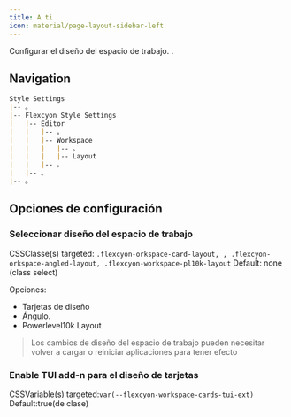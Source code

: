 ```yaml
---
title: A ti
icon: material/page-layout-sidebar-left
---
```


Configurar el diseño del espacio de trabajo.
.

## Navigation

```md
Style Settings
|-- 。
|-- Flexcyon Style Settings
|   |-- Editor
|   |   |-- 。
|   |   |-- Workspace
|   |   |   |-- 。
|   |   |   |-- Layout
|   |   |-- 。
|   |-- 。
|-- 。
```

## Opciones de configuración

### Seleccionar diseño del espacio de trabajo

CSSClasse(s) targeted: `.flexcyon-orkspace-card-layout,
,
.flexcyon-orkspace-angled-layout, .flexcyon-workspace-pl10k-layout`
Default: none (class select)

Opciones:

- Tarjetas de diseño
- Ángulo.
- Powerlevel10k Layout
> Los cambios de diseño del espacio de trabajo pueden necesitar volver a cargar o reiniciar aplicaciones para tener efecto

### Enable TUI add-n para el diseño de tarjetas

CSSVariable(s) targeted:`var(--flexcyon-workspace-cards-tui-ext)`
Default:true(de clase)

